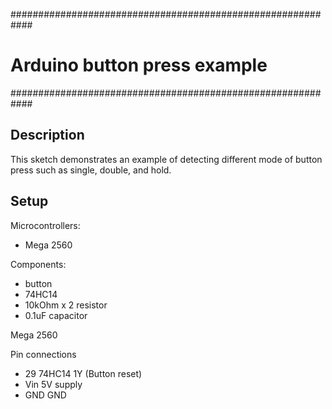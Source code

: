 ############################################################
#	Arduino button press example
############################################################

## Description

This sketch demonstrates an example of detecting different mode of button press such as single, double, and hold.

## Setup
 
 Microcontrollers:
 - Mega 2560

 Components:
 - button
 - 74HC14
 - 10kOhm x 2 resistor
 - 0.1uF capacitor


 Mega 2560
 
 Pin connections
 - 29 74HC14 1Y (Button reset)
 - Vin 5V supply
 - GND GND

